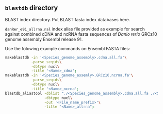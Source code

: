 ## `blastdb` directory
BLAST index directory. Put BLAST fasta index databases here.

`danRer_e91_allrna.nal` index alias file provided as example for search against combined cDNA and ncRNA fasta sequences of _Danio rerio_ GRCz10 genome assembly Ensembl release 91. 

Use the folowing example commands on Ensembl FASTA files:
```sh
makeblastdb -in '<Species_genome_assembly>.cdna.all.fa'\
            -parse_seqids\
            -dbtype nucl\
            -title '<Name>_cdna';
makeblastdb -in '<Species_genome_assemly>.GRCz10.ncrna.fa'\
            -parse_seqids\
            -dbtype nucl\
            -title '<Name>_ncrna';
blastdb_aliastool -dblist "./<Species_genome_assembly>.cdna.all.fa ./<Species_genome_assembly>.ncrna.fa"\
                  -dbtype nucl\
                  -out '<File_name_prefix>'\
                  -title "<Name>_allrna";
```
